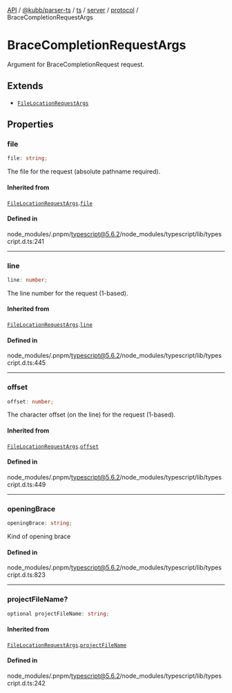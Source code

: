 [API](../../../../../../../../../packages.md) / [@kubb/parser-ts](../../../../../../../index.md) / [ts](../../../../../index.md) / [server](../../../index.md) / [protocol](../index.md) / BraceCompletionRequestArgs

# BraceCompletionRequestArgs

Argument for BraceCompletionRequest request.

## Extends

- [`FileLocationRequestArgs`](FileLocationRequestArgs.md)

## Properties

### file

```ts
file: string;
```

The file for the request (absolute pathname required).

#### Inherited from

[`FileLocationRequestArgs`](FileLocationRequestArgs.md).[`file`](FileLocationRequestArgs.md#file)

#### Defined in

node\_modules/.pnpm/typescript@5.6.2/node\_modules/typescript/lib/typescript.d.ts:241

***

### line

```ts
line: number;
```

The line number for the request (1-based).

#### Inherited from

[`FileLocationRequestArgs`](FileLocationRequestArgs.md).[`line`](FileLocationRequestArgs.md#line)

#### Defined in

node\_modules/.pnpm/typescript@5.6.2/node\_modules/typescript/lib/typescript.d.ts:445

***

### offset

```ts
offset: number;
```

The character offset (on the line) for the request (1-based).

#### Inherited from

[`FileLocationRequestArgs`](FileLocationRequestArgs.md).[`offset`](FileLocationRequestArgs.md#offset)

#### Defined in

node\_modules/.pnpm/typescript@5.6.2/node\_modules/typescript/lib/typescript.d.ts:449

***

### openingBrace

```ts
openingBrace: string;
```

Kind of opening brace

#### Defined in

node\_modules/.pnpm/typescript@5.6.2/node\_modules/typescript/lib/typescript.d.ts:823

***

### projectFileName?

```ts
optional projectFileName: string;
```

#### Inherited from

[`FileLocationRequestArgs`](FileLocationRequestArgs.md).[`projectFileName`](FileLocationRequestArgs.md#projectfilename)

#### Defined in

node\_modules/.pnpm/typescript@5.6.2/node\_modules/typescript/lib/typescript.d.ts:242

